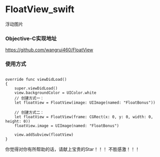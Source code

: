 # FloatView_swift
浮动图片

### Objective-C实现地址
https://github.com/wangrui460/FloatView

### 使用方式
<pre><code>
override func viewDidLoad()
{
    super.viewDidLoad()
    view.backgroundColor = UIColor.white
    // 创建方式一：
    let floatView = FloatView(image: UIImage(named: "FloatBonus"))

    // 创建方式二：
    let floatView = FloatView(frame: CGRect(x: 0, y: 0, width: 0, height: 0))
    floatView.image = UIImage(named: "FloatBonus")
    
    view.addSubview(floatView)
}
</code></pre>


你觉得对你有所帮助的话，请献上宝贵的Star！！！ 不胜感激！！！
